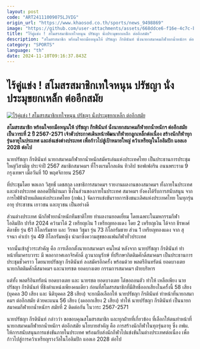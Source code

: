 ```yaml
---
layout: post
code: "ART24111009075LJVIG"
origin_url: "https://www.khaosod.co.th/sports/news_9498869"
image: "https://github.com/user-attachments/assets/668ddce6-f16e-4c7c-b8e5-c605127aae07"
title: "ไร้คู่แข่ง ! สโมสรสมาชิกเทใจหนุน ปรัชญา นั่งประมุขยกเหล็ก ต่ออีกสมัย"
description: "สโมสรสมาชิก พร้อมใจยกมือหนุนให้ ปรัชญา กีรตินันท์ นั่งนายกสมาคมกีฬายกน้ำหนักฯ ต่ออีกสมัย เป็นวาระที่ 2 ปี 2567-2571 เจ้าตัวประกาศเดินหน้าพัฒนากีฬายกลูก"
category: "SPORTS"
language: "th"
date: 2024-11-10T09:16:37.843Z
---
```


# ไร้คู่แข่ง ! สโมสรสมาชิกเทใจหนุน ปรัชญา นั่งประมุขยกเหล็ก ต่ออีกสมัย

[![ไร้คู่แข่ง ! สโมสรสมาชิกเทใจหนุน ปรัชญา นั่งประมุขยกเหล็ก ต่ออีกสมัย](https://www.khaosod.co.th/wpapp/uploads/2024/11/s7.jpg "ไร้คู่แข่ง ! สโมสรสมาชิกเทใจหนุน ปรัชญา นั่งประมุขยกเหล็ก ต่ออีกสมัย")](https://www.khaosod.co.th/wpapp/uploads/2024/11/s7.jpg)

**สโมสรสมาชิก พร้อมใจยกมือหนุนให้ ปรัชญา กีรตินันท์ นั่งนายกสมาคมกีฬายกน้ำหนักฯ ต่ออีกสมัย เป็นวาระที่ 2 ปี 2567-2571 เจ้าตัวประกาศเดินหน้าพัฒนากีฬายกลูกเหล็กต่อเนื่อง สร้างนักกีฬาทุกรุ่นอายุในประเทศ และส่งแข่งต่างประเทศ เพื่อก้าวไปสู่เป้าหมายใหญ่ คว้าเหรียญในโอลิมปิก แอลเอ 2028 ต่อไป**

นายปรัชญา กีรตินันท์ นายกสมาคมกีฬายกน้ำหนักสมัครเล่นแห่งประเทศไทย เป็นประธานการประชุมใหญ่วิสามัญ ประจำปี 2567 สมาชิกสมาคมฯ ที่โรงแรมโกลเด้น ทิวลิป ซอฟเฟอริน ถนนพระราม 9 กรุงเทพฯ เมื่อวันที่ 10 พฤศจิกายน 2567

ที่ประชุมโดย พลเอก วิสุทธิ์ เดชสกุล เลขาธิการสมาคมฯ รายงานผลงานของสมาคมฯ ทั้งภายในประเทศ และต่างประเทศ ตลอดปีที่ผ่านมา ซึ่งในส่วนของภายในประเทศ สมาคมฯ ยังคงได้รับการสนับสนุน จาก การไฟฟ้าฝ่ายผลิตแห่งประเทศไทย (กฟผ.) จัดการแข่งขันรายการชิงชนะเลิศแห่งประเทศไทย ในทุกรุ่นอายุ ประชาชน เยาวชน และยุวชน เป็นอย่างดี

ส่วนต่างประเทศ นักกีฬายกน้ำหนักทีมชาติไทย ทำผลงานยอดเยี่ยม โดยเฉพาะในมหกรรมกีฬาโอลิมปิก ปารีส 2024 คว้ามาได้ 2 เหรียญเงิน 1 เหรียญทองแดง โดย 2 เหรียญเงิน ได้จาก ธีรพงศ์ ศิลาชัย รุ่น 61 กิโลกรัมชาย และ วีรพล วิชุมา รุ่น 73 กิโลกรัมชาย ส่วน 1 เหรียญทองแดง จาก สุรจนา คำเบ้า รุ่น 49 กิโลกรัมหญิง นำมาซึ่งความสุขของแฟนกีฬาทั่วประเทศ

จากนั้นเข้าสู่วาระสำคัญ คือ การเลือกตั้งนายกสมาคมฯ คนใหม่ หลังจาก นายปรัชญา กีรตินันท์ ทำหน้าที่มาครบวาระ มี พลอากาศเอกจิรศักดิ์ ภูวนาถนุรักษ์ ที่ปรึกษากิตติมศักดิ์สมาคมฯ เป็นประธานการประชุมชั่วคราว โดยนายปรัชญา กีรตินันท์ ลงสมัครอีกครั้ง พร้อมด้วย พลตรีอินทรัตน์ ยอดบางเตย นายกกิตติมศักดิ์สมาคมฯ และนายรชต ยอดบางเตย กรรมการสมาคมฯ ฝ่ายบริหาร

แต่ทั้ง พลตรีอินทรัตน์ ยอดบางเตย และ นายรชต ยอดบางเตย ได้ขอถอนตัว ทำให้ เหลือเพียง นายปรัชญา กีรตินันท์ ที่ชิงตำแหน่งเพียงคนเดียว ก่อนที่สโมสรสมาชิกที่มีสิทธิ์ออกเสียงในครั้งนี้ 58 เสียง (บุคคล 30 เสียง และ นิติบุคคล 28 เสียง) จะยกมือเลือกให้ นายปรัชญา กีรตินันท์ ทำหน้าที่นายกสมาคมฯ ต่ออีกสมัย ด้วยคะแนน 56 เสียง (งดออกเสียง 2 เสียง) ทำให้ นายปรัชญา กีรตินันท์ เป็นนายกสมาคมกีฬายกน้ำหนักฯ สมัยที่ 2 ติดต่อกัน ในวาระ 2567-2571

นายปรัชญา กีรตินันท์ กล่าวว่า ขอขอบคุณสโมสรสมาชิก และทุกฝ่ายที่เกี่ยวข้อง ที่เลือกให้ตนทำหน้าที่นายกสมาคมกีฬายกน้ำหนักฯ ต่ออีกสมัย นโยบายสำคัญ คือ การสร้างนักกีฬาในทุกรุ่นอายุ ซึ่ง กฟผ. ให้การสนับสนุนการแข่งขันภายในประเทศ พร้อมกับส่งนักกีฬาไปแข่งขันในต่างประเทศต่อเนื่อง เพื่อก้าวไปสู่การคว้าเหรียญรางวัลในโอลิมปิก แอลเอ 2028 ต่อไป